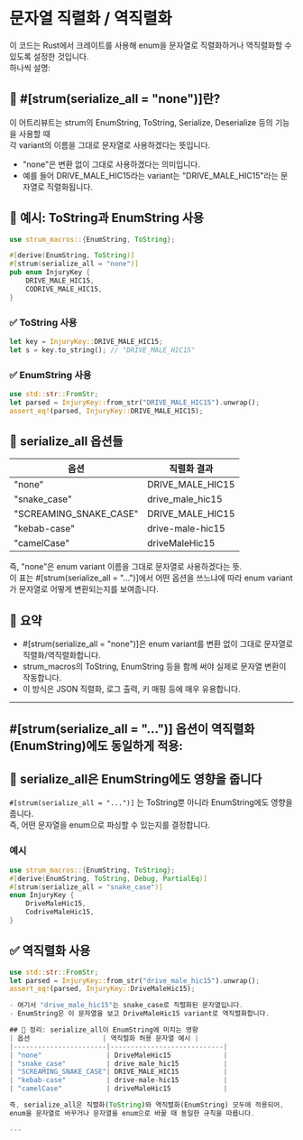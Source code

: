 # 문자열 직렬화 / 역직렬화

이 코드는 Rust에서  크레이트를 사용해 enum을 문자열로 직렬화하거나 역직렬화할 수 있도록 설정한 것입니다.  
하나씩 설명:

## 🧩 #[strum(serialize_all = "none")]란?
이 어트리뷰트는 strum의 EnumString, ToString, Serialize, Deserialize 등의 기능을 사용할 때  
각 variant의 이름을 그대로 문자열로 사용하겠다는 뜻입니다.
- "none"은 변환 없이 그대로 사용하겠다는 의미입니다.
- 예를 들어 DRIVE_MALE_HIC15라는 variant는 "DRIVE_MALE_HIC15"라는 문자열로 직렬화됩니다.

## 🔄 예시: ToString과 EnumString 사용
```rust
use strum_macros::{EnumString, ToString};

#[derive(EnumString, ToString)]
#[strum(serialize_all = "none")]
pub enum InjuryKey {
    DRIVE_MALE_HIC15,
    CODRIVE_MALE_HIC15,
}
```

### ✅ ToString 사용
```rust
let key = InjuryKey::DRIVE_MALE_HIC15;
let s = key.to_string(); // "DRIVE_MALE_HIC15"
```

###  ✅ EnumString 사용
```rust
use std::str::FromStr;
let parsed = InjuryKey::from_str("DRIVE_MALE_HIC15").unwrap();
assert_eq!(parsed, InjuryKey::DRIVE_MALE_HIC15);
```

## 🧠 serialize_all 옵션들
| 옵션                  | 직렬화 결과           |
|-----------------------|------------------------|
| "none"                | DRIVE_MALE_HIC15       |
| "snake_case"          | drive_male_hic15       |
| "SCREAMING_SNAKE_CASE"| DRIVE_MALE_HIC15       |
| "kebab-case"          | drive-male-hic15       |
| "camelCase"           | driveMaleHic15         |


즉, "none"은 enum variant 이름을 그대로 문자열로 사용하겠다는 뜻.  
이 표는 #[strum(serialize_all = "...")]에서 어떤 옵션을 쓰느냐에 따라 enum variant가 문자열로 어떻게 변환되는지를 보여줍니다.


## 🎯 요약
- #[strum(serialize_all = "none")]은 enum variant를 변환 없이 그대로 문자열로 직렬화/역직렬화합니다.
- strum_macros의 ToString, EnumString 등을 함께 써야 실제로 문자열 변환이 작동합니다.
- 이 방식은 JSON 직렬화, 로그 출력, 키 매핑 등에 매우 유용합니다.

---

## #[strum(serialize_all = "...")] 옵션이 역직렬화(EnumString)에도 동일하게 적용:


## 🔁 serialize_all은 EnumString에도 영향을 줍니다
`#[strum(serialize_all = "...")]` 는 ToString뿐 아니라 EnumString에도 영향을 줍니다.  
즉, 어떤 문자열을 enum으로 파싱할 수 있는지를 결정합니다.  

### 예시
```rust
use strum_macros::{EnumString, ToString};
#[derive(EnumString, ToString, Debug, PartialEq)]
#[strum(serialize_all = "snake_case")]
enum InjuryKey {
    DriveMaleHic15,
    CodriveMaleHic15,
}
```

## ✅ 역직렬화 사용
```rust
use std::str::FromStr;
let parsed = InjuryKey::from_str("drive_male_hic15").unwrap();
assert_eq!(parsed, InjuryKey::DriveMaleHic15);

- 여기서 "drive_male_hic15"는 snake_case로 직렬화된 문자열입니다.
- EnumString은 이 문자열을 보고 DriveMaleHic15 variant로 역직렬화합니다.

## 🧠 정리: serialize_all이 EnumString에 미치는 영향
| 옵션                  | 역직렬화 허용 문자열 예시 |
|-----------------------|----------------------------|
| "none"                | DriveMaleHic15             |
| "snake_case"          | drive_male_hic15           |
| "SCREAMING_SNAKE_CASE"| DRIVE_MALE_HIC15           |
| "kebab-case"          | drive-male-hic15           |
| "camelCase"           | driveMaleHic15             |

즉, serialize_all은 직렬화(ToString)와 역직렬화(EnumString) 모두에 적용되어,  
enum을 문자열로 바꾸거나 문자열을 enum으로 바꿀 때 동일한 규칙을 따릅니다.

---

